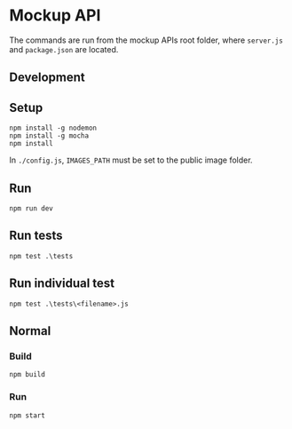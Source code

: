 # Mockup API

The commands are run from the mockup APIs root folder, where `server.js` and `package.json` are located.

## Development

## Setup

```
npm install -g nodemon
npm install -g mocha
npm install
```

In `./config.js`, `IMAGES_PATH` must be set to the public image folder.

## Run

```
npm run dev
```

## Run tests

```
npm test .\tests
```

## Run individual test

```
npm test .\tests\<filename>.js
```

## Normal

### Build

```
npm build
```

### Run

```
npm start
```

